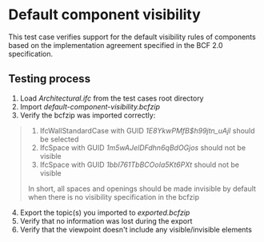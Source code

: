 # Default component visibility

This test case verifies support for the default visibility rules of components based on the implementation agreement specified in the BCF 2.0 specification.  

## Testing process

1. Load _Architectural.ifc_ from the test cases root directory
2. Import _default-component-visibility.bcfzip_
3. Verify the bcfzip was imported correctly:

> 1. IfcWallStandardCase with GUID _1E8YkwPMfB$h99jtn_uAjI_ should be selected
> 2. IfcSpace with GUID _1m5wAJelDFdhn6qBdOGjos_ should not be visible 
> 3. IfcSpace with GUID _1bbI761TbBCOoIa5Kt6PXt_ should not be visible 
> 
> In short, all spaces and openings should be made invisible by default when there is no visibility specification in the bcfzip  

4. Export the topic(s) you imported to _exported.bcfzip_
5. Verify that no information was lost during the export
6. Verify that the viewpoint doesn't include any visible/invisible elements


